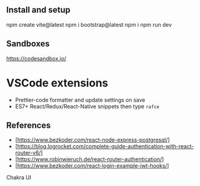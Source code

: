 
## Install and setup

npm create vite@latest
npm i bootstrap@latest
npm i
npm run dev

## Sandboxes

https://codesandbox.io/

# VSCode extensions

- Prettier-code formatter and update settings on save
- ES7+ React/Redux/React-Native snippets then type `rafce`

## References

- [https://www.bezkoder.com/react-node-express-postgresql/]
- [https://blog.logrocket.com/complete-guide-authentication-with-react-router-v6/]
- [https://www.robinwieruch.de/react-router-authentication/]
- [https://www.bezkoder.com/react-login-example-jwt-hooks/]

Chakra UI